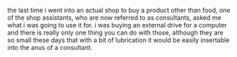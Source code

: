 the last time i went into an actual shop to buy a product other than food, one of the shop assistants, who are now referred to as consultants, asked me what i was going to use it for. i was buying an external drive for a computer and there is really only one thing you can do with those, although they are so small these days that with a bit of lubrication it would be easily insertable into the anus of a consultant.